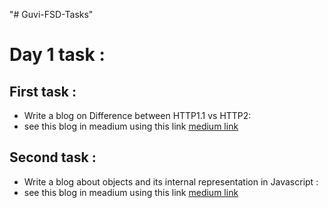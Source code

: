 "# Guvi-FSD-Tasks"

# Day 1 task :

## First task :

- Write a blog on Difference between HTTP1.1 vs HTTP2:
- see this blog in meadium using this link [medium link](https://medium.com/@dhivahar19399/what-is-http-and-the-difference-between-http-1-vs-http-2-7896094369a3/)

## Second task :

- Write a blog about objects and its internal representation in Javascript :
- see this blog in meadium using this link [medium link](https://medium.com/@dhivahar19399/objects-in-javascript-and-internal-representation-be5f3b38ecc0/)
